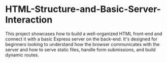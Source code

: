 # HTML-Structure-and-Basic-Server-Interaction
This project showcases how to build a well-organized HTML front-end and connect it with a basic Express server on the back-end. It's designed for beginners looking to understand how the browser communicates with the server and how to serve static files, handle form submissions, and build dynamic routes.
